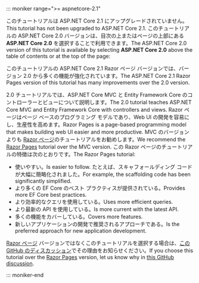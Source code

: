 ::: moniker range=">= aspnetcore-2.1"

<span data-ttu-id="2837a-101">このチュートリアルは ASP.NET Core 2.1 にアップグレードされていません。</span><span class="sxs-lookup"><span data-stu-id="2837a-101">This tutorial has not been upgraded to ASP.NET Core 2.1.</span></span> <span data-ttu-id="2837a-102">このチュートリアルの ASP.NET Core 2.0 バージョンは、目次の上またはページの上部にある **ASP.NET Core 2.0** を選択することで利用できます。</span><span class="sxs-lookup"><span data-stu-id="2837a-102">The ASP.NET Core 2.0 version of this tutorial is available by selecting **ASP.NET Core 2.0** above the table of contents or at the top of the page:</span></span>

<span data-ttu-id="2837a-103">このチュートリアルの ASP.NET Core 2.1 Razor ページ バージョンでは、バージョン 2.0 から多くの機能が強化されています。</span><span class="sxs-lookup"><span data-stu-id="2837a-103">The ASP.NET Core 2.1 Razor Pages version of this tutorial has many improvements over the 2.0 version.</span></span>

<span data-ttu-id="2837a-104">2.0 チュートリアルでは、ASP.NET Core MVC と Entity Framework Core のコントローラーとビューについて説明します。</span><span class="sxs-lookup"><span data-stu-id="2837a-104">The 2.0 tutorial teaches ASP.NET Core MVC and Entity Framework Core with controllers and views.</span></span> <span data-ttu-id="2837a-105">Razor ページはページ ベースのプログラミング モデルであり、Web UI の開発を容易にし、生産性を高めます。</span><span class="sxs-lookup"><span data-stu-id="2837a-105">Razor Pages is a page-based programming model that makes building web UI easier and more productive.</span></span> <span data-ttu-id="2837a-106">MVC のバージョンよりも [Razor ページ](xref:data/ef-rp/intro)のチュートリアルをお勧めします。</span><span class="sxs-lookup"><span data-stu-id="2837a-106">We recommend the [Razor Pages](xref:data/ef-rp/intro) tutorial over the MVC version.</span></span> <span data-ttu-id="2837a-107">この Razor ページのチュートリアルの特徴は次のとおりです。</span><span class="sxs-lookup"><span data-stu-id="2837a-107">The Razor Pages tutorial:</span></span>

* <span data-ttu-id="2837a-108">使いやすい。</span><span class="sxs-lookup"><span data-stu-id="2837a-108">Is easier to follow.</span></span> <span data-ttu-id="2837a-109">たとえば、スキャフォールディング コードが大幅に簡略化されました。</span><span class="sxs-lookup"><span data-stu-id="2837a-109">For example, the scaffolding code has been significantly simplified.</span></span>
* <span data-ttu-id="2837a-110">より多くの EF Core のベスト プラクティスが提供されている。</span><span class="sxs-lookup"><span data-stu-id="2837a-110">Provides more EF Core best practices.</span></span>
* <span data-ttu-id="2837a-111">より効率的なクエリを使用している。</span><span class="sxs-lookup"><span data-stu-id="2837a-111">Uses more efficient queries.</span></span>
* <span data-ttu-id="2837a-112">より最新の API を使用している。</span><span class="sxs-lookup"><span data-stu-id="2837a-112">Is more current with the latest API.</span></span>
* <span data-ttu-id="2837a-113">多くの機能をカバーしている。</span><span class="sxs-lookup"><span data-stu-id="2837a-113">Covers more features.</span></span>
* <span data-ttu-id="2837a-114">新しいアプリケーションの開発で推奨されるアプローチである。</span><span class="sxs-lookup"><span data-stu-id="2837a-114">Is the preferred approach for new application development.</span></span>

<span data-ttu-id="2837a-115">[Razor ページ](xref:data/ef-rp/intro) バージョンではなくこのチュートリアルを選択する場合は、[この GitHub のディスカッション](https://github.com/aspnet/Docs/issues/6146)でその理由をお知らせください。</span><span class="sxs-lookup"><span data-stu-id="2837a-115">If you choose this tutorial over the [Razor Pages](xref:data/ef-rp/intro) version, let us know why in [this GitHub discussion](https://github.com/aspnet/Docs/issues/6146).</span></span>

::: moniker-end
